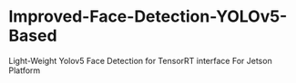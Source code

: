 # Improved-Face-Detection-YOLOv5-Based
Light-Weight Yolov5 Face Detection for TensorRT interface
For Jetson Platform 
